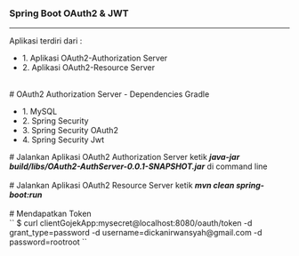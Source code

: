 <h3>Spring Boot OAuth2 & JWT</h3>
<hr/>
Aplikasi terdiri dari : 
<ul>
<li>1. Aplikasi OAuth2-Authorization Server</li>
<li>2. Aplikasi OAuth2-Resource Server</li>
</ul>
<br/>
# OAuth2 Authorization Server - Dependencies Gradle
<ul>
<li>1. MySQL</li>
<li>2. Spring Security</li>
<li>3. Spring Security OAuth2</li>
<li>4. Spring Security Jwt</li>
</ul>
# Jalankan Aplikasi OAuth2 Authorization Server
ketik <b><i>java-jar build/libs/OAuth2-AuthServer-0.0.1-SNAPSHOT.jar</i></b>  di command line 
<br/>
<br/>
# Jalankan Aplikasi OAuth2 Resource Server 
ketik <b><i>mvn clean spring-boot:run</i></b>
<br/>
<br/>
# Mendapatkan Token
<br/>
``
$ curl clientGojekApp:mysecret@localhost:8080/oauth/token -d grant_type=password -d username=dickanirwansyah@gmail.com -d password=rootroot
``
